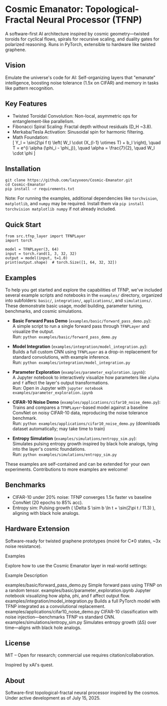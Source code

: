 # Cosmic Emanator: Topological-Fractal Neural Processor (TFNP)

A software-first AI architecture inspired by cosmic geometry—twisted toroids for cyclical flows, spirals for recursive scaling, and duality gates for polarized reasoning. Runs in PyTorch, extensible to hardware like twisted graphene.

## Vision

Emulate the universe's code for AI: Self-organizing layers that "emanate" intelligence, boosting noise tolerance (1.5x on CIFAR) and memory in tasks like pattern recognition.

## Key Features

* Twisted Toroidal Convolution: Non-local, asymmetric ops for entanglement-like parallelism.
* Fibonacci Spiral Scaling: Fractal depth without residuals (D_H ~3.8).
* Merkaba/Tesla Activation: Sinusoidal spin for harmonic filtering.
* Math Foundation:  
  \[ Y_l = \sin(2\pi f t) \left( W_l \cdot (X_{l-1} \otimes T) + b_l \right), \quad T = e^{i \alpha (\phi_i - \phi_j)}, \quad \alpha = \frac{7}{2}, \quad W_l \cdot \phi \]

## Installation

```
git clone https://github.com/lazyxeon/Cosmic-Emanator.git
cd Cosmic-Emanator
pip install -r requirements.txt
```

Note: For running the examples, additional dependencies like `torchvision`, `matplotlib`, and `numpy` may be required. Install them via `pip install torchvision matplotlib numpy` if not already included.

## Quick Start

```
from src.tfnp_layer import TFNPLayer
import torch

model = TFNPLayer(3, 64)
input = torch.rand(1, 3, 32, 32)
output = model(input, t=1.0)
print(output.shape)  # torch.Size([1, 64, 32, 32])
```

## Examples

To help you get started and explore the capabilities of TFNP, we've included several example scripts and notebooks in the `examples/` directory, organized into subfolders: `basic/`, `integration/`, `applications/`, and `simulations/`. These demonstrate basic usage, model building, parameter tuning, benchmarks, and cosmic simulations.

- **Basic Forward Pass Demo** (`examples/basic/forward_pass_demo.py`):  
  A simple script to run a single forward pass through `TFNPLayer` and visualize the output.  
  Run: `python examples/basic/forward_pass_demo.py`

- **Model Integration** (`examples/integration/model_integration.py`):  
  Builds a full custom CNN using `TFNPLayer` as a drop-in replacement for standard convolutions, with example inference.  
  Run: `python examples/integration/model_integration.py`

- **Parameter Exploration** (`examples/parameter_exploration.ipynb`):  
  A Jupyter notebook to interactively visualize how parameters like `alpha` and `f` affect the layer's output transformations.  
  Run: Open in Jupyter with `jupyter notebook examples/parameter_exploration.ipynb`

- **CIFAR-10 Noise Demo** (`examples/applications/cifar10_noise_demo.py`):  
  Trains and compares a `TFNPLayer`-based model against a baseline ConvNet on noisy CIFAR-10 data, reproducing the noise tolerance benchmark.  
  Run: `python examples/applications/cifar10_noise_demo.py` (downloads dataset automatically; may take time to train)

- **Entropy Simulation** (`examples/simulations/entropy_sim.py`):  
  Simulates pulsing entropy growth inspired by black hole analogs, tying into the layer's cosmic foundations.  
  Run: `python examples/simulations/entropy_sim.py`

These examples are self-contained and can be extended for your own experiments. Contributions to more examples are welcome!

## Benchmarks

* CIFAR-10 under 20% noise: TFNP converges 1.5x faster vs baseline ConvNet (20 epochs to 85% acc).
* Entropy sim: Pulsing growth ( \Delta S \sim b \ln t + \sin(2\pi t / 11.3) ), aligning with black hole analogs.

## Hardware Extension

Software-ready for twisted graphene prototypes (moiré for C≠0 states, ~3x noise resistance).

Examples

Explore how to use the Cosmic Emanator layer in real-world settings:

Example	Description

examples/basic/forward_pass_demo.py	Simple forward pass using TFNP on a random tensor.
examples/basic/parameter_exploration.ipynb	Jupyter notebook visualizing how alpha, phi, and f affect output flow.
examples/integration/model_integration.py	Builds a full PyTorch model with TFNP integrated as a convolutional replacement.
examples/applications/cifar10_noise_demo.py	CIFAR-10 classification with noise injection—benchmarks TFNP vs standard CNN.
examples/simulations/entropy_sim.py	Simulates entropy growth (ΔS) over time—aligns with black hole analogs.

## License

MIT – Open for research; commercial use requires citation/collaboration.

Inspired by xAI's quest.

## About

Software-first topological-fractal neural processor inspired by the cosmos. Under active development as of July 15, 2025.